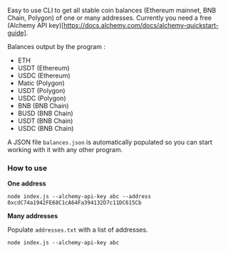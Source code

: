 Easy to use CLI to get all stable coin balances (Ethereum mainnet, BNB Chain, Polygon) of one or many addresses. Currently you need a free (Alchemy API key)[https://docs.alchemy.com/docs/alchemy-quickstart-guide].

Balances output by the program :
- ETH
- USDT (Ethereum)
- USDC (Ethereum)
- Matic (Polygon)
- USDT (Polygon)
- USDC (Polygon)
- BNB (BNB Chain)
- BUSD (BNB Chain)
- USDT (BNB Chain)
- USDC (BNB Chain)

A JSON file `balances.json` is automatically populated so you can start working with it with any other program.

### How to use

**One address**

```
node index.js --alchemy-api-key abc --address 0xcdC74a1942FE68C1cA64Fa394132D7c11DC615Cb
```

**Many addresses**

Populate `addresses.txt` with a list of addresses.

```
node index.js --alchemy-api-key abc 
```